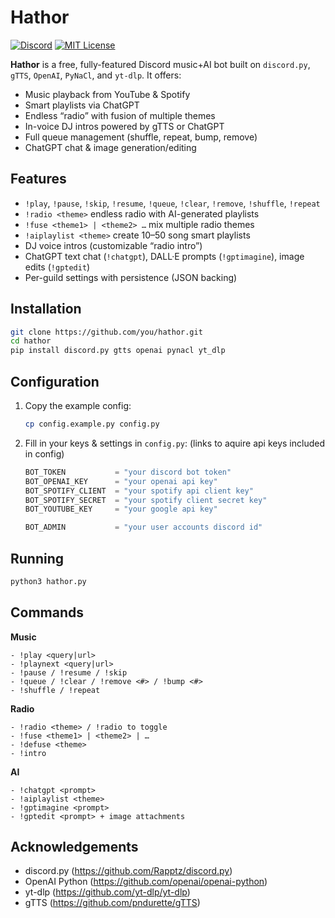 # Hathor

[![Discord](https://img.shields.io/badge/Discord-Bot-blue.svg)](#)  [![MIT License](https://img.shields.io/badge/license-MIT-green.svg)](#LICENSE)

**Hathor** is a free, fully-featured Discord music+AI bot built on `discord.py`, `gTTS`, `OpenAI`, `PyNaCl`, and `yt-dlp`. It offers:

- Music playback from YouTube & Spotify  
- Smart playlists via ChatGPT  
- Endless “radio” with fusion of multiple themes  
- In-voice DJ intros powered by gTTS or ChatGPT  
- Full queue management (shuffle, repeat, bump, remove)  
- ChatGPT chat & image generation/editing  

## Features
- `!play`, `!pause`, `!skip`, `!resume`, `!queue`, `!clear`, `!remove`, `!shuffle`, `!repeat`  
- `!radio <theme>` endless radio with AI-generated playlists  
- `!fuse <theme1> | <theme2> …` mix multiple radio themes  
- `!aiplaylist <theme>` create 10–50 song smart playlists  
- DJ voice intros (customizable “radio intro”)  
- ChatGPT text chat (`!chatgpt`), DALL·E prompts (`!gptimagine`), image edits (`!gptedit`)  
- Per-guild settings with persistence (JSON backing)

## Installation
```bash
git clone https://github.com/you/hathor.git
cd hathor
pip install discord.py gtts openai pynacl yt_dlp
```

## Configuration

1. Copy the example config:  
   ```bash
   cp config.example.py config.py
   ```  
2. Fill in your keys & settings in `config.py`:
(links to aquire api keys included in config)
   ```python
   BOT_TOKEN           = "your discord bot token"
   BOT_OPENAI_KEY      = "your openai api key"
   BOT_SPOTIFY_CLIENT  = "your spotify api client key"
   BOT_SPOTIFY_SECRET  = "your spotify client secret key"
   BOT_YOUTUBE_KEY     = "your google api key"

   BOT_ADMIN           = "your user accounts discord id"
   ```

## Running

```bash
python3 hathor.py
```
## Commands
**Music**  
```
- !play <query|url>  
- !playnext <query|url>  
- !pause / !resume / !skip  
- !queue / !clear / !remove <#> / !bump <#>  
- !shuffle / !repeat
```

**Radio**
```
- !radio <theme> / !radio to toggle  
- !fuse <theme1> | <theme2> | …  
- !defuse <theme>  
- !intro
``` 

**AI**
```
- !chatgpt <prompt>  
- !aiplaylist <theme>  
- !gptimagine <prompt>  
- !gptedit <prompt> + image attachments
```

## Acknowledgements
- discord.py (https://github.com/Rapptz/discord.py)  
- OpenAI Python (https://github.com/openai/openai-python)  
- yt-dlp (https://github.com/yt-dlp/yt-dlp)  
- gTTS (https://github.com/pndurette/gTTS)
